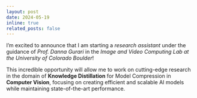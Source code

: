 ```yaml
---
layout: post
date: 2024-05-19
inline: true
related_posts: false
---
```


I’m excited to announce that I am starting a *research assistant* under the guidance of *Prof. Danna Gurari* in the *Image and Video Computing Lab at the University of Colorado Boulder*! 

This incredible opportunity will allow me to work on cutting-edge research in the domain of **Knowledge Distillation** for Model Compression in **Computer Vision**, focusing on creating efficient and scalable AI models while maintaining state-of-the-art performance.
